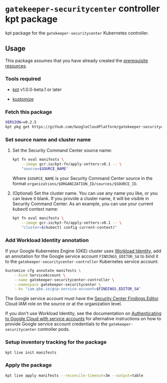 # `gatekeeper-securitycenter` controller kpt package

kpt package for the `gatekeeper-securitycenter` Kubernetes controller.

## Usage

This package assumes that you have already created the
[prerequisite resources](https://github.com/GoogleCloudPlatform/gatekeeper-securitycenter#prerequisites).

### Tools required

-   [kpt](https://kpt.dev/installation/) v1.0.0-beta.1 or later

-   [kustomize](https://kubectl.docs.kubernetes.io/installation/kustomize/)

### Fetch this package

```sh
VERSION=v0.2.5
kpt pkg get https://github.com/GoogleCloudPlatform/gatekeeper-securitycenter.git/manifests@$VERSION manifests
```

### Set source name and cluster name

1.  Set the Security Command Center source name:

    ```sh
    kpt fn eval manifests \
        --image gcr.io/kpt-fn/apply-setters:v0.1 -- \
        "source=$SOURCE_NAME"
    ```

    Where `$SOURCE_NAME` is your Security Command Center source in the format
    `organizations/$ORGANIZATION_ID/sources/$SOURCE_ID`.

2.  (Optional) Set the cluster name. You can use any name you like, or you can
    leave it blank. If you provide a cluster name, it will be visible in
    Security Command Center. As an example, you can use your current kubectl
    context name:

    ```sh
    kpt fn eval manifests \
        --image gcr.io/kpt-fn/apply-setters:v0.1 -- \
        "cluster=$(kubectl config current-context)"
    ```

### Add Workload Identity annotation

If your Google Kubernetes Engine (GKE) cluster uses
[Workload Identity](https://cloud.google.com/kubernetes-engine/docs/how-to/workload-identity),
add an annotation for the Google service account `FINDINGS_EDITOR_SA` to bind
it to the `gatekeeper-securitycenter-controller` Kubernetes service account:

```sh
kustomize cfg annotate manifests \
    --kind ServiceAccount \
    --name gatekeeper-securitycenter-controller \
    --namespace gatekeeper-securitycenter \
    --kv "iam.gke.io/gcp-service-account=$FINDINGS_EDITOR_SA"
```

The Google service account must have the
[Security Center Findings Editor](https://cloud.google.com/iam/docs/understanding-roles#security-center-roles)
Cloud IAM role on the source or at the organization level.

If you don't use Workload Identity, see the documentation on
[Authenticating to Google Cloud with service accounts](https://cloud.google.com/kubernetes-engine/docs/tutorials/authenticating-to-cloud-platform)
for alternative instructions on how to provide Google service account
credentials to the `gatekeeper-securitycenter` controller pods.

### Setup inventory tracking for the package

```sh
kpt live init manifests
```

### Apply the package

```sh
kpt live apply manifests --reconcile-timeout=3m --output=table
```
